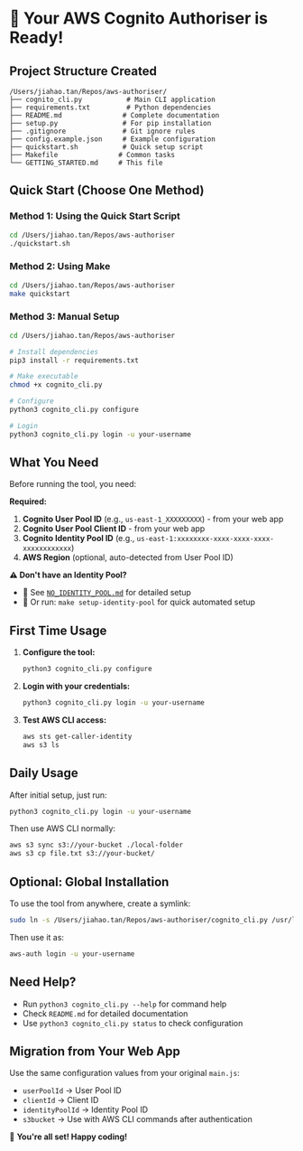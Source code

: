 # 🎉 Your AWS Cognito Authoriser is Ready!

## Project Structure Created

```
/Users/jiahao.tan/Repos/aws-authoriser/
├── cognito_cli.py           # Main CLI application
├── requirements.txt         # Python dependencies
├── README.md               # Complete documentation
├── setup.py                # For pip installation
├── .gitignore              # Git ignore rules
├── config.example.json     # Example configuration
├── quickstart.sh           # Quick setup script
├── Makefile               # Common tasks
└── GETTING_STARTED.md     # This file
```

## Quick Start (Choose One Method)

### Method 1: Using the Quick Start Script
```bash
cd /Users/jiahao.tan/Repos/aws-authoriser
./quickstart.sh
```

### Method 2: Using Make
```bash
cd /Users/jiahao.tan/Repos/aws-authoriser
make quickstart
```

### Method 3: Manual Setup
```bash
cd /Users/jiahao.tan/Repos/aws-authoriser

# Install dependencies
pip3 install -r requirements.txt

# Make executable
chmod +x cognito_cli.py

# Configure
python3 cognito_cli.py configure

# Login
python3 cognito_cli.py login -u your-username
```

## What You Need

Before running the tool, you need:

**Required:**
1. **Cognito User Pool ID** (e.g., `us-east-1_XXXXXXXXX`) - from your web app
2. **Cognito User Pool Client ID** - from your web app
3. **Cognito Identity Pool ID** (e.g., `us-east-1:xxxxxxxx-xxxx-xxxx-xxxx-xxxxxxxxxxxx`)
4. **AWS Region** (optional, auto-detected from User Pool ID)

**⚠️ Don't have an Identity Pool?**
- 📖 See [`NO_IDENTITY_POOL.md`](NO_IDENTITY_POOL.md) for detailed setup
- 🚀 Or run: `make setup-identity-pool` for quick automated setup

## First Time Usage

1. **Configure the tool:**
   ```bash
   python3 cognito_cli.py configure
   ```

2. **Login with your credentials:**
   ```bash
   python3 cognito_cli.py login -u your-username
   ```

3. **Test AWS CLI access:**
   ```bash
   aws sts get-caller-identity
   aws s3 ls
   ```

## Daily Usage

After initial setup, just run:
```bash
python3 cognito_cli.py login -u your-username
```

Then use AWS CLI normally:
```bash
aws s3 sync s3://your-bucket ./local-folder
aws s3 cp file.txt s3://your-bucket/
```

## Optional: Global Installation

To use the tool from anywhere, create a symlink:
```bash
sudo ln -s /Users/jiahao.tan/Repos/aws-authoriser/cognito_cli.py /usr/local/bin/aws-auth
```

Then use it as:
```bash
aws-auth login -u your-username
```

## Need Help?

- Run `python3 cognito_cli.py --help` for command help
- Check `README.md` for detailed documentation
- Use `python3 cognito_cli.py status` to check configuration

## Migration from Your Web App

Use the same configuration values from your original `main.js`:
- `userPoolId` → User Pool ID
- `clientId` → Client ID  
- `identityPoolId` → Identity Pool ID
- `s3bucket` → Use with AWS CLI commands after authentication

🚀 **You're all set! Happy coding!**
